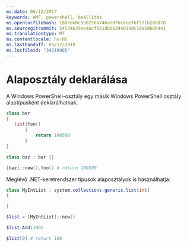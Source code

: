 ```yaml
---
ms.date: 06/12/2017
keywords: WMF, powershell, beállítás
ms.openlocfilehash: 188ede0c558210a746ad0f6c6cef6f571b280878
ms.sourcegitcommit: 54534635eedacf531d8d6344019dc16a50b8b441
ms.translationtype: MT
ms.contentlocale: hu-HU
ms.lasthandoff: 05/17/2018
ms.locfileid: "34219905"
---
```

# <a name="declare-base-class"></a>Alaposztály deklarálása
A Windows PowerShell-osztály egy másik Windows PowerShell osztály alaptípusként deklarálhatnak.

```powershell
class bar
{
   [int]foo()
       {
           return 100500
       }
}

class baz : bar {}

[baz]::new().foo() # return 100500
```

Meglévő .NET-keretrendszer típusok alaposztályok is használhatja:

```powershell
class MyIntList : system.collections.generic.list[int]
{

}

$list = [MyIntList]::new()

$list.Add(100)

$list[0] # return 100
```
